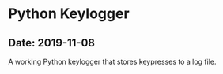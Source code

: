 # Python Keylogger

## Date: 2019-11-08

A working Python keylogger that stores keypresses to a log file.